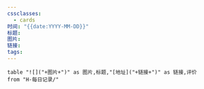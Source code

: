 ```yaml
---
cssclasses:
  - cards
时间: "{{date:YYYY-MM-DD}}"
标题: 
图片: 
链接: 
tags: 
---
```


```dataview
table "![]("+图片+")" as 图片,标题,"[地址]("+链接+")" as 链接,评价
from "H-每日记录/"
```

